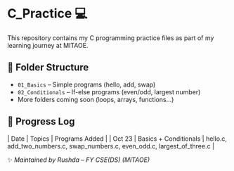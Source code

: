 # C_Practice 💻

This repository contains my C programming practice files as part of my learning journey at MITAOE.

## 🧩 Folder Structure

- `01_Basics` – Simple programs (hello, add, swap)
- `02_Conditionals` – If-else programs (even/odd, largest number)
- More folders coming soon (loops, arrays, functions...)

## 📅 Progress Log

| Date | Topics | Programs Added |
| Oct 23 | Basics + Conditionals | hello.c, add_two_numbers.c, swap_numbers.c, even_odd.c, largest_of_three.c |

✨ *Maintained by Rushda – FY CSE(DS) (MITAOE)*
